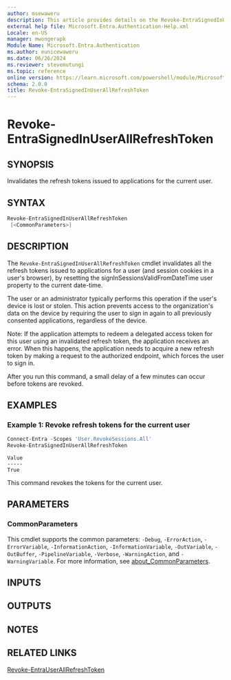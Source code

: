 ```yaml
---
author: msewaweru
description: This article provides details on the Revoke-EntraSignedInUserAllRefreshToken command.
external help file: Microsoft.Entra.Authentication-Help.xml
Locale: en-US
manager: mwongerapk
Module Name: Microsoft.Entra.Authentication
ms.author: eunicewaweru
ms.date: 06/26/2024
ms.reviewer: stevemutungi
ms.topic: reference
online version: https://learn.microsoft.com/powershell/module/Microsoft.Entra/Revoke-EntraSignedInUserAllRefreshToken
schema: 2.0.0
title: Revoke-EntraSignedInUserAllRefreshToken
---
```


# Revoke-EntraSignedInUserAllRefreshToken

## SYNOPSIS

Invalidates the refresh tokens issued to applications for the current user.

## SYNTAX

```powershell
Revoke-EntraSignedInUserAllRefreshToken
 [<CommonParameters>]
```

## DESCRIPTION

The `Revoke-EntraSignedInUserAllRefreshToken` cmdlet invalidates all the refresh tokens issued to applications for a user (and session cookies in a user's browser), by resetting the signInSessionsValidFromDateTime user property to the current date-time.

The user or an administrator typically performs this operation if the user's device is lost or stolen. This action prevents access to the organization's data on the device by requiring the user to sign in again to all previously consented applications, regardless of the device.

Note: If the application attempts to redeem a delegated access token for this user using an invalidated refresh token, the application receives an error. When this happens, the application needs to acquire a new refresh token by making a request to the authorized endpoint, which forces the user to sign in.

After you run this command, a small delay of a few minutes can occur before tokens are revoked.

## EXAMPLES

### Example 1: Revoke refresh tokens for the current user

```powershell
Connect-Entra -Scopes 'User.RevokeSessions.All'
Revoke-EntraSignedInUserAllRefreshToken
```

```Output
Value
-----
True
```

This command revokes the tokens for the current user.

## PARAMETERS

### CommonParameters

This cmdlet supports the common parameters: `-Debug`, `-ErrorAction`, `-ErrorVariable`, `-InformationAction`, `-InformationVariable`, `-OutVariable`, `-OutBuffer`, `-PipelineVariable`, `-Verbose`, `-WarningAction`, and `-WarningVariable`. For more information, see [about_CommonParameters](https://go.microsoft.com/fwlink/?LinkID=113216).

## INPUTS

## OUTPUTS

## NOTES

## RELATED LINKS

[Revoke-EntraUserAllRefreshToken](Revoke-EntraUserAllRefreshToken.md)
